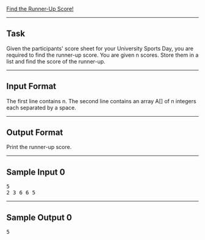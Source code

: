 [Find the Runner-Up Score!](https://www.hackerrank.com/challenges/find-second-maximum-number-in-a-list)

---

## Task
Given the participants' score sheet for your University Sports Day, you are required to find the runner-up score. You are given n scores. Store them in a list and find the score of the runner-up.

---

## Input Format
The first line contains n. The second line contains an array A[] of n integers each separated by a space.

---

## Output Format
Print the runner-up score.

---

## Sample Input 0
<pre>
5
2 3 6 6 5
</pre>
---

## Sample Output 0
<pre>
5
</pre>